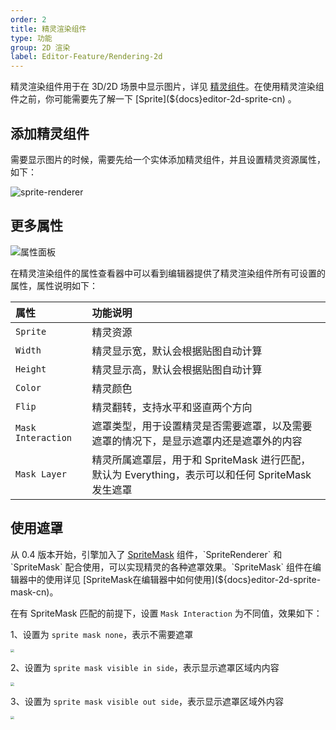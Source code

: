 ```yaml
---
order: 2
title: 精灵渲染组件
type: 功能
group: 2D 渲染
label: Editor-Feature/Rendering-2d
---
```



精灵渲染组件用于在 3D/2D 场景中显示图片，详见 [精灵组件](${docs}sprite-renderer-cn)。在使用精灵渲染组件之前，你可能需要先了解一下 [Sprite](${docs}editor-2d-sprite-cn) 。

## 添加精灵组件

需要显示图片的时候，需要先给一个实体添加精灵组件，并且设置精灵资源属性，如下：

![sprite-renderer](https://mdn.alipayobjects.com/huamei_w6ifet/afts/img/A*FZuHTaDuLk8AAAAAAAAAAAAADjCHAQ/original)


## 更多属性

![属性面板](https://mdn.alipayobjects.com/huamei_w6ifet/afts/img/A*Bt-JT5DPu4MAAAAAAAAAAAAADjCHAQ/original)

在精灵渲染组件的属性查看器中可以看到编辑器提供了精灵渲染组件所有可设置的属性，属性说明如下：

| 属性 | 功能说明 |
| :--- | :--- |
| `Sprite` | 精灵资源 |
| `Width` | 精灵显示宽，默认会根据贴图自动计算 |
| `Height` | 精灵显示高，默认会根据贴图自动计算 |
| `Color` | 精灵颜色 |
| `Flip` | 精灵翻转，支持水平和竖直两个方向 |
| `Mask Interaction` | 遮罩类型，用于设置精灵是否需要遮罩，以及需要遮罩的情况下，是显示遮罩内还是遮罩外的内容 |
| `Mask Layer` | 精灵所属遮罩层，用于和 SpriteMask 进行匹配，默认为 Everything，表示可以和任何 SpriteMask 发生遮罩 |

## 使用遮罩

从 0.4 版本开始，引擎加入了 [SpriteMask](${docs}sprite-mask-cn) 组件，`SpriteRenderer` 和 `SpriteMask` 配合使用，可以实现精灵的各种遮罩效果。`SpriteMask` 组件在编辑器中的使用详见 [SpriteMask在编辑器中如何使用](${docs}editor-2d-sprite-mask-cn)。

在有 SpriteMask 匹配的前提下，设置 `Mask Interaction` 为不同值，效果如下：

1、设置为 `sprite mask none`，表示不需要遮罩

<img src="https://mdn.alipayobjects.com/huamei_w6ifet/afts/img/A*SRC4R4Bctp8AAAAAAAAAAAAADjCHAQ/original"  style="zoom:35%;" />

2、设置为 `sprite mask visible in side`，表示显示遮罩区域内内容

<img src="https://mdn.alipayobjects.com/huamei_w6ifet/afts/img/A*48_kTozciMcAAAAAAAAAAAAADjCHAQ/original"  style="zoom:35%;" />

3、设置为 `sprite mask visible out side`，表示显示遮罩区域外内容

<img src="https://mdn.alipayobjects.com/huamei_w6ifet/afts/img/A*bROfQqyt4CcAAAAAAAAAAAAADjCHAQ/original"  style="zoom:35%;" />
